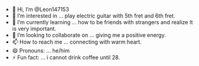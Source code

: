 - 👋 Hi, I’m @Leon147153
- 👀 I’m interested in ... play electric guitar with 5th fret and 6th fret.
- 🌱 I’m currently learning ... how to be friends with strangers and realize It is very important.
- 💞️ I’m looking to collaborate on ... giving me a positive energy.
- 📫 How to reach me ... connecting with warm heart.
- 😄 Pronouns: ... he/him
- ⚡ Fun fact: ... i cannot drink coffee until 28.

<!---
Leon147153/Leon147153 is a ✨ special ✨ repository because its `README.md` (this file) appears on your GitHub profile.
You can click the Preview link to take a look at your changes.
--->
